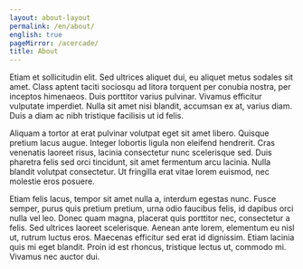 ```yaml
---
layout: about-layout
permalink: /en/about/
english: true
pageMirror: /acercade/
title: About
---
```


<p>Etiam et sollicitudin elit. Sed ultrices aliquet dui, eu aliquet metus sodales sit amet. Class aptent taciti sociosqu ad litora torquent per conubia nostra, per inceptos himenaeos. Duis porttitor varius pulvinar. Vivamus efficitur vulputate imperdiet. Nulla sit amet nisi blandit, accumsan ex at, varius diam. Duis a diam ac nibh tristique facilisis ut id felis.</p>                                    
<p class="margin-top-30">Aliquam a tortor at erat pulvinar volutpat eget sit amet libero. Quisque pretium lacus augue. Integer lobortis ligula non eleifend hendrerit. Cras venenatis laoreet risus, lacinia consectetur nunc scelerisque sed. Duis pharetra felis sed orci tincidunt, sit amet fermentum arcu lacinia. Nulla blandit volutpat consectetur. Ut fringilla erat vitae lorem euismod, nec molestie eros posuere.</p>
<p class="margin-top-30">Etiam felis lacus, tempor sit amet nulla a, interdum egestas nunc. Fusce semper, purus quis pretium pretium, urna odio faucibus felis, id dapibus orci nulla vel leo. Donec quam magna, placerat quis porttitor nec, consectetur a felis. Sed ultrices laoreet scelerisque. Aenean ante lorem, elementum eu nisl ut, rutrum luctus eros. Maecenas efficitur sed erat id dignissim. Etiam lacinia quis mi eget blandit. Proin id est rhoncus, tristique lectus ut, commodo mi. Vivamus nec auctor dui.</p>